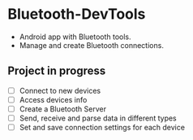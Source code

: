 # Bluetooth-DevTools
- Android app with Bluetooth tools.
- Manage and create Bluetooth connections.

## Project in progress

- [ ] Connect to new devices
- [ ] Access devices info
- [ ] Create a Bluetooth Server
- [ ] Send, receive and parse data in different types
- [ ] Set and save connection settings for each device
